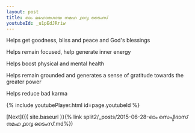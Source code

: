 ```yaml
---
layout: post
title: ഓം മഹോരഗായ നമഹ ൧൦൮ ടൈംസ്
youtubeId: _u1pEdJRriw
---
```

 
 
Helps get goodness, bliss and peace and God's blessings
 
Helps remain focused, help generate inner energy 
 
Helps boost physical and mental health 
 
Helps remain grounded and generates a sense of gratitude towards the greater power 
 
Helps reduce bad karma
 
 
 
 


{% include youtubePlayer.html id=page.youtubeId %}
 
[Next]({{ site.baseurl }}{% link  split2/_posts/2015-06-28-ഓം സെപ്ടിദാസ് നമഹ ൧൦൮ ടൈംസ്.md%})
 
